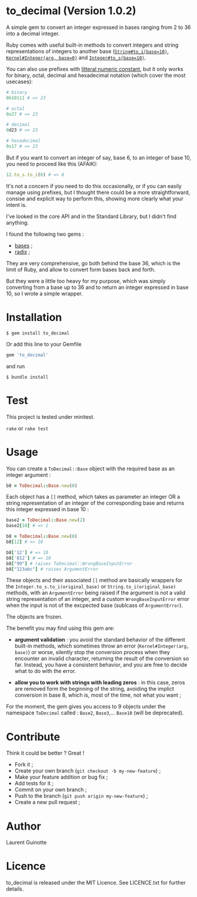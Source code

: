 # to_decimal (Version 1.0.2)

A simple gem to convert an integer expressed in bases
ranging from 2 to 36 into a decimal integer.

Ruby comes with useful built-in methods to convert integers and string
representations of integers to another base ([`String#to_i(base=10)`](http://ruby-doc.org/core-2.5.3/String.html#method-i-to_i),
[`Kernel#Integer(arg, base=0)`](https://ruby-doc.com/core-2.5.2/Kernel.html#method-i-Integer) and 
[`Integer#to_s(base=10)`](http://ruby-doc.org/core-2.5.3/Integer.html#method-i-to_s).

You can also use prefixes with [litteral numeric constant](https://ruby-doc.com/core-2.5.2/doc/syntax/literals_rdoc.html#label-Numbers),
but it only works for binary, octal, decimal and hexadecimal notation (which cover
the most usecases):

```ruby
# binary
0b10111 # => 23

# octal
0o27 # => 23

# decimal
0d23 # => 23

# hexadecimal
0x17 # => 23
```

But if you want to convert an integer of say, base 6, to an integer of base 10,
you need to proceed like this (AFAIK):

```ruby
12.to_s.to_i(6) # => 8
```

It's not a concern if you need to do this occasionally, or if you can easily
manage using prefixes, but I thought there could be a more straightforward,
consise and explicit way to perform this, showing more clearly what your intent
is.

I've looked in the core API and in the Standard Library, but I didn't find
anything. 

I found the following two gems :
- [bases](https://github.com/whatyouhide/bases) ;
- [radix](https://github.com/rubyworks/radix) ;

They are very comprehensive, go both behind the base 36, which is the limit
of Ruby, and allow to convert form bases back and forth.

But they were a little too heavy for my purpose, which was simply
converting from a base up to 36 and to return an integer
expressed in base 10, so I wrote a simple wrapper.

# Installation
```shell
$ gem install to_decimal
```

Or add this line to your Gemfile

```ruby
gem 'to_decimal'
```

and run

```shell
$ bundle install
```

# Test

This project is tested under minitest.

`rake` or `rake test`

# Usage

You can create a `ToDecimal::Base` object with the required base as an integer argument :

```ruby
b8 = ToDecimal::Base.new(8)
```

Each object has a `[]` method, which takes as parameter an integer OR a string
representation of an integer of the corresponding base and returns this integer expressed
in base 10 :

```ruby
base2 = ToDecimal::Base.new(2)
base2[10] # => 2

b8 = ToDecimal::Base.new(8)
b8[12] # => 10

b8['12'] # => 10
b8['012'] # => 10
b8["99"] # raises ToDecimal::WrongBaseInputError
b8["123abc"] # raises ArgumentError
```

These objects and their associated `[]` method are basically wrappers for the
`Integer.to_s.to_i(original_base)` or `String.to_i(original_base)` methods,
with an `ArgumentError` being raised if the argument is not a valid string representation of an integer, and a custom `WrongBaseInputError` error when the input is not of the excpected base (sublcass of `ArgumentError`).

The objects are frozen.

The benefit you may find using this gem are:

- **argument validation** : you avoid the standard behavior of the different built-in
methods, which sometimes throw an error (`Kernel#Integer(arg, base)`) or worse,
silently stop the conversion process when they encounter an invalid character, returning the result of the conversion so far. Instead, you have a consistent
behavior, and you are free to decide what to do with the error.

- **allow you to work with strings with leading zeros** : in this case, zeros are removed form the beginning of the string, avoiding the implict conversion in
base 8, which is, most of the time, not what you want ;

For the moment, the gem gives you access to 9 objects under the namespace `ToDecimal` called :
`Base2`, `Base3`,... `Base10` (will be deprecated).
# Contribute

Think it could be better ? Great !

- Fork it ;
- Create your own branch (`git checkout -b my-new-feature`) ;
- Make your feature addition or bug fix ;
- Add tests for it ;
- Commit on your own branch ;
- Push to the branch (`git push origin my-new-feature`) ;
- Create a new pull request ;

# Author

Laurent Guinotte


# Licence

to_decimal is released under the MIT Licence. See LICENCE.txt
for further details.
